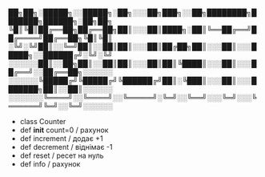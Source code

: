 
██╗██╗░█████╗░░█████╗░██╗░░░██╗███╗░░██╗████████╗███████╗██████╗░██╗██╗
╚█║╚█║██╔══██╗██╔══██╗██║░░░██║████╗░██║╚══██╔══╝██╔════╝██╔══██╗╚█║╚█║
░╚╝░╚╝██║░░╚═╝██║░░██║██║░░░██║██╔██╗██║░░░██║░░░█████╗░░██████╔╝░╚╝░╚╝
░░░░░░██║░░██╗██║░░██║██║░░░██║██║╚████║░░░██║░░░██╔══╝░░██╔══██╗░░░░░░
░░░░░░╚█████╔╝╚█████╔╝╚██████╔╝██║░╚███║░░░██║░░░███████╗██║░░██║░░░░░░
░░░░░░░╚════╝░░╚════╝░░╚═════╝░╚═╝░░╚══╝░░░╚═╝░░░╚══════╝╚═╝░░╚═╝░░░░░░

  - class Counter 
  - def __init__ count=0 / рахунок
  - def increment / додає +1
  - def decrement / віднімає -1
  - def reset / ресет на нуль
  - def info / рахунок
